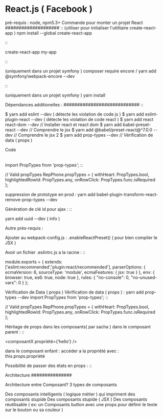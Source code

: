 React.js ( Facebook )
===================

pré-requis : node, npm5.3+
Commande pour monter un projet React
####################
::
   (utiliser pour initialiser l'utilitaire create-react-app )
   npm install --global create-react-app

::

   create-react-app my-app

::

   (uniquement dans un projet symfony )
   composer require encore  / yarn add @symfony/webpack-encore --dev

::

   (uniquement dans un projet symfony )
   yarn install


Dépendances additionelles :
############################
::

   $ yarn add eslint --dev ( détecte les violation de code js )
   $ yarn add eslint-plugin-react --dev ( détecte les violation de code react )
   $ yarn add react react-dom --dev // Installer react et react dom
   $ yarn add babel-preset-react --dev // Comprendre le jsx
   $ yarn add @babel/preset-react@^7.0.0 --dev // Comprendre le jsx 2
   $ yarn add prop-types --dev // Vérification de data ( props )

Code
######

import PropTypes from 'prop-types';
::

   // Valid propTypes
   RepPhone.propTypes = {
      withHeart: PropTypes.bool,
      highlightedRowId: PropTypes.any,
      onRowClick: PropTypes.func.isRequired
   };

suppression de prototype en prod : yarn add babel-plugin-transform-react-remove-prop-types --dev

Génération de clé id pour ajax :
::

   yarn add uuid --dev   ( info )


Autre prés-requis :

Ajouter au webpack-config.js : .enableReactPreset()
( pour bien compiler le JSX )

Avoir un fichier .eslintrc.js a la racine :
::

   module.exports = {
      extends: ['eslint:recommended','plugin:react/recommended'],
      parserOptions: {
         ecmaVersion: 6,
         sourceType: 'module',
         ecmaFeatures: {
            jsx: true
         }
      },
      env: {
         browser: true,
         es6: true,
         node: true
      },
      rules: {
         "no-console": 0,
         "no-unused-vars": 0
      }
   };

Vérification de Data ( props )
Vérification de data ( props ) : yarn add prop-types --dev
import PropTypes from 'prop-types';
::

   // Valid propTypes
   RepPhone.propTypes = {
      withHeart: PropTypes.bool,
      highlightedRowId: PropTypes.any,
      onRowClick: PropTypes.func.isRequired
   };


Héritage de props dans les composants( par sacha )
dans le composant parent :
::

   <composantX
   propriété={‘hello’}
   />

dans le composant enfant :
accéder a la propriété avec : this.props.propriété

Possibilité de passer des états en props :
::

   <composantX
   etatX={this.state.StateX}
   />

Architecture
###############

Architecture entre Composant?
3 types de composants

Des composants intelligents ( logique métier ) qui impriment des composants stupide
Des composants stupide ( JSX )
Des composants réutilisable ( ex: un Composants button avec une props pour définir le texte sur le bouton ou sa couleur )
